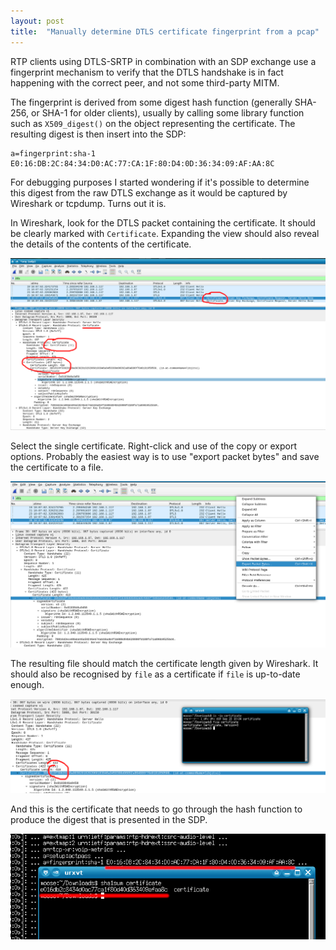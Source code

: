 ```yaml
---
layout: post
title:  "Manually determine DTLS certificate fingerprint from a pcap"
---
```

RTP clients using DTLS-SRTP in combination with an SDP exchange use a fingerprint
mechanism to verify that the DTLS handshake is in fact happening with the correct
peer, and not some third-party MITM.

The fingerprint is derived from some digest hash function (generally SHA-256,
or SHA-1 for older clients), usually by calling some library function such as
`X509_digest()` on the object representing the certificate. The resulting digest
is then insert into the SDP:

```
a=fingerprint:sha-1 E0:16:DB:2C:84:34:D0:AC:77:CA:1F:80:D4:0D:36:34:09:AF:AA:8C
```

For debugging purposes I started wondering if it's possible to determine this
digest from the raw DTLS exchange as it would be captured by Wireshark or tcpdump.
Turns out it is.

In Wireshark, look for the DTLS packet containing the certificate. It should be
clearly marked with `Certificate`. Expanding the view should also reveal the details
of the contents of the certificate.

![Wireshark showing the certificate](/assets/wireshark-dtls-cert.png)

Select the single certificate. Right-click and use of the copy or export options.
Probably the easiest way is to use "export packet bytes" and save the certificate
to a file.

![Wireshark export bytes](/assets/wireshark-export-bytes.png)

The resulting file should match the certificate length given by Wireshark. It should
also be recognised by `file` as a certificate if `file` is up-to-date enough.

![Wireshark certificate length](/assets/wireshark-cert-length.png)

And this is the certificate that needs to go through the hash function to produce
the digest that is presented in the SDP.

![Final digest](/assets/sha1sum.png)
